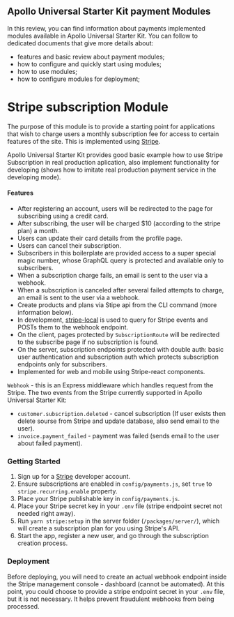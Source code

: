 ## Apollo Universal Starter Kit payment Modules

In this review, you can find information about payments implemented modules available in Apollo Universal Starter Kit. 
You can follow to dedicated documents that give more details about: 
 - features and basic review about payment modules;
 - how to configure and quickly start using modules;
 - how to use modules;
 - how to configure modules for deployment;


# Stripe subscription Module

The purpose of this module is to provide a starting point for applications that 
wish to charge users a monthly subscription fee for access to certain features 
of the site. This is implemented using [Stripe](https://stripe.com).

Apollo Universal Starter Kit provides good basic example how to use Stripe Subscription in real production aplication, 
also implement functionality for developing (shows how to imitate real production payment service in the developing mode).

#### Features
- After registering an account, users will be redirected to the page for subscribing using a credit card.
- After subscribing, the user will be charged $10 (according to the stripe plan) a month.
- Users can update their card details from the profile page.
- Users can cancel their subscription.
- Subscribers in this boilerplate are provided access to a super special magic number, whose GraphQL query is protected and available only to subscribers.
- When a subscription charge fails, an email is sent to the user via a webhook.
- When a subscription is canceled after several failed attempts to charge, an email is sent to the user via a webhook.
- Create products and plans via Stipe api from the CLI command (more information below).
- In development, [stripe-local](https://github.com/jsonmaur/stripe-local) is used to query for Stripe events and POSTs them to the webhook endpoint.
- On the client, pages protected by `SubscriptionRoute` will be redirected to the subscribe page if no subscription is found.
- On the server, subscription endpoints protected with double auth: basic user authentication and subscription auth which protects subscription endpoints only for subscribers.
- Implemented for web and mobile using Stripe-react components. 

`Webhook` - this is an Express middleware which handles request from the Stripe.
The two events from the Stripe currently supported in Apollo Universal Starter Kit:
- `customer.subscription.deleted` - cancel subscription (If user exists then delete sourse from Stripe and update database, also send email to the user).
- `invoice.payment_failed` - payment was failed (sends email to the user about failed payment).

 
### Getting Started

1. Sign up for a [Stripe](https://stripe.com) developer account.
2. Ensure subscriptions are enabled in `config/payments.js`, set `true` to `stripe.recurring.enable` property.
3. Place your Stripe publishable key in `config/payments.js`.
4. Place your Stripe secret key in your `.env` file (stripe endpoint secret not needed right away).
5. Run `yarn stripe:setup` in the server folder (`/packages/server/`), which will create a subscription plan for you using Stripe's API.
6. Start the app, register a new user, and go through the subscription creation process.

### Deployment

Before deploying, you will need to create an actual webhook endpoint inside the Stripe management
 console - dashboard (cannot be automated). At this point, you could choose to provide a stripe endpoint secret in your 
  `.env` file, but it is not necessary. It helps prevent fraudulent webhooks from being processed.